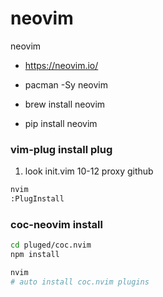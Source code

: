 # neovim
neovim
* https://neovim.io/

* pacman -Sy neovim
* brew install neovim 
* pip install neovim

### vim-plug install plug

1. look init.vim  10-12 proxy github
```bash
nvim
:PlugInstall

```  
### coc-neovim install

```bash
cd pluged/coc.nvim
npm install

nvim
# auto install coc.nvim plugins

```
